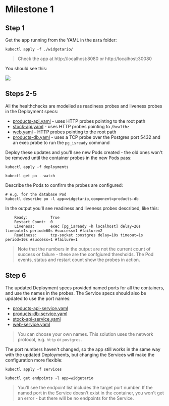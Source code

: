 # Milestone 1 

## Step 1

Get the app running from the YAML in the `Data` folder:

```
kubectl apply -f ./widgetario/
```

> Check the app at http://localhost:8080 or http://localhost:30080

You should see this:

![](../Images/step-1.png)

## Steps 2-5

All the healthchecks are modelled as readiness probes and liveness probes in the Deployment specs:

- [products-api.yaml](deployments/products-api.yaml) - uses HTTP probes pointing to the root path
- [stock-api.yaml](deployments/stock-api.yaml) - uses HTTP probes pointing to `/healthz`
- [web.yaml](deployments/web.yaml) - HTTP probes pointing to the root path
- [products-db.yaml](deployments/products-db.yaml) - uses a TCP probe over the Postgres port 5432 and an exec probe to run the `pg_isready` command


Deploy these updates and you'll see new Pods created - the old ones won't be removed until the container probes in the new Pods pass:

```
kubectl apply -f deployments

kubectl get po --watch
```

Describe the Pods to confirm the probes are configured:

```
# e.g. for the database Pod
kubectl describe po -l app=widgetario,component=products-db
```

In the output you'll see readiness and liveness probes described, like this:

```
    Ready:          True
    Restart Count:  0
    Liveness:       exec [pg_isready -h localhost] delay=20s timeout=1s period=60s #success=1 #failure=2
    Readiness:      tcp-socket :postgres delay=10s timeout=1s period=10s #success=1 #failure=1
```

> Note that the numbers in the output are not the current count of success or failure - these are the confgiured thresholds. The Pod events, status and restart count show the probes in action.

## Step 6

The updated Deployment specs provided named ports for all the containers, and use the names in the probes. The Service specs should also be updated to use the port names:

- [products-api-service.yaml](services/products-api-service.yaml) 
- [products-db-service.yaml](services/products-db-service.yaml) 
- [stock-api-service.yaml](services/stock-api-service.yaml) 
- [web-service.yaml](services/web-service.yaml) 

> You can choose your own names. This solution uses the network protocol, e.g. `http` or `postgres`.

The port numbers haven't changed, so the app still works in the same way with the updated Deployments, but changing the Services will make the configuration more flexible:

```
kubectl apply -f services

kubectl get endpoints -l app=widgetario
```

> You'll see the endpoint list includes the target port number. If the named port in the Service doesn't exist in the container, you won't get an error - but there will be no endpoints for the Service.
